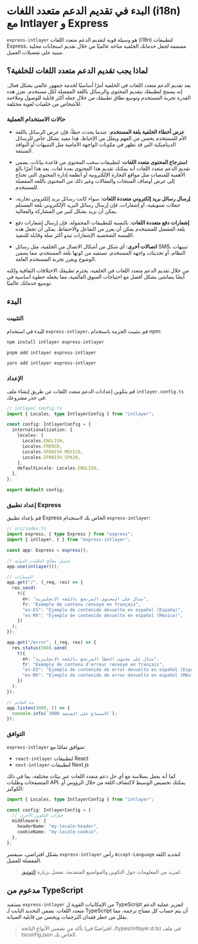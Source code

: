 # البدء في تقديم الدعم متعدد اللغات (i18n) مع Intlayer و Express

`express-intlayer` هو وسيلة قوية لتقديم الدعم متعدد اللغات (i18n) لتطبيقات Express، مصممة لجعل خدماتك الخلفية متاحة عالميًا من خلال تقديم استجابات محلية مبنية على تفضيلات العميل.

## لماذا يجب تقديم الدعم متعدد اللغات للخلفية؟

يعد تقديم الدعم متعدد اللغات في الخلفية أمرًا أساسيًا لخدمة جمهور عالمي بشكل فعال. إنه يسمح لتطبيقك بتقديم المحتوى والرسائل باللغة المفضلة لكل مستخدم. تعزز هذه القدرة تجربة المستخدم وتوسع نطاق تطبيقك من خلال جعله أكثر قابلية للوصول وملاءمة للأشخاص من خلفيات لغوية مختلفة.

### حالات الاستخدام العملية

- **عرض أخطاء الخلفية بلغة المستخدم**: عندما يحدث خطأ، فإن عرض الرسائل باللغة الأم للمستخدم يحسن من الفهم ويقلل من الإحباط. هذا مفيد بشكل خاص للرسائل الديناميكية التي قد تظهر في مكونات الواجهة الأمامية مثل التنبيهات أو النوافذ المنبثقة.

- **استرجاع المحتوى متعدد اللغات**: لتطبيقات سحب المحتوى من قاعدة بيانات، يضمن تقديم الدعم متعدد اللغات أنه يمكنك تقديم هذا المحتوى بعدة لغات. يعد هذا أمرًا بالغ الأهمية للمنصات مثل مواقع التجارة الإلكترونية أو أنظمة إدارة المحتوى التي تحتاج إلى عرض أوصاف المنتجات والمقالات وغير ذلك من المحتوى باللغة المفضلة للمستخدم.

- **إرسال رسائل بريد إلكتروني متعددة اللغات**: سواء كانت رسائل بريد إلكتروني تجارية، حملات تسويقية، أو إشعارات، فإن إرسال رسائل البريد الإلكتروني بلغة المستلم يمكن أن يزيد بشكل كبير من المشاركة والفعالية.

- **إشعارات دفع متعددة اللغات**: بالنسبة للتطبيقات المحمولة، فإن إرسال إشعارات دفع بلغة المفضل للمستخدم يمكن أن يعزز من التفاعل والاحتفاظ. يمكن أن تجعل هذه اللمسة الشخصية الإشعارات تبدو أكثر صلة وقابلة للتنفيذ.

- **اتصالات أخرى**: أي شكل من أشكال الاتصال من الخلفية، مثل رسائل SMS، تنبيهات النظام، أو تحديثات واجهة المستخدم، تستفيد من كونها بلغة المستخدم، مما يضمن الوضوح ويعزز تجربة المستخدم العامة.

من خلال تقديم الدعم متعدد اللغات في الخلفية، يحترم تطبيقك الاختلافات الثقافية ولكنه أيضًا يتماشى بشكل أفضل مع احتياجات السوق العالمية، مما يجعله خطوة أساسية في توسيع خدماتك عالميًا.

## البدء

### التثبيت

للبدء في استخدام `express-intlayer`، قم بتثبيت الحزمة باستخدام npm:

```bash
npm install intlayer express-intlayer
```

```bash
pnpm add intlayer express-intlayer
```

```bash
yarn add intlayer express-intlayer
```

### الإعداد

قم بتكوين إعدادات الدعم متعدد اللغات عن طريق إنشاء ملف `intlayer.config.ts` في جذر مشروعك:

```typescript
// intlayer.config.ts
import { Locales, type IntlayerConfig } from "intlayer";

const config: IntlayerConfig = {
  internationalization: {
    locales: [
      Locales.ENGLISH,
      Locales.FRENCH,
      Locales.SPANISH_MEXICO,
      Locales.SPANISH_SPAIN,
    ],
    defaultLocale: Locales.ENGLISH,
  },
};

export default config;
```

### إعداد تطبيق Express

قم بإعداد تطبيق Express الخاص بك لاستخدام `express-intlayer`:

```typescript
// src/index.ts
import express, { type Express } from "express";
import { intlayer, t } from "express-intlayer";

const app: Express = express();

// تحميل معالج الطلبات الدولية
app.use(intlayer());

// المسارات
app.get("/", (_req, res) => {
  res.send(
    t({
      en: "مثال على المحتوى المرتجع باللغة الإنجليزية",
      fr: "Exemple de contenu renvoyé en français",
      "es-ES": "Ejemplo de contenido devuelto en español (España)",
      "es-MX": "Ejemplo de contenido devuelto en español (México)",
    })
  );
});

app.get("/error", (_req, res) => {
  res.status(500).send(
    t({
      en: "مثال على محتوى الخطأ المرتجع باللغة الإنجليزية",
      fr: "Exemple de contenu d'erreur renvoyé en français",
      "es-ES": "Ejemplo de contenido de error devuelto en español (España)",
      "es-MX": "Ejemplo de contenido de error devuelto en español (México)",
    })
  );
});

// بدء الخادم
app.listen(3000, () => {
  console.info(`الاستماع على المنفذ 3000`);
});
```

### التوافق

`express-intlayer` متوافق تمامًا مع:

- `react-intlayer` لتطبيقات React
- `next-intlayer` لتطبيقات Next.js

كما أنه يعمل بسلاسة مع أي حل دعم متعدد اللغات عبر بيئات مختلفة، بما في ذلك المتصفحات وطلبات API. يمكنك تخصيص الوسيط لاكتشاف اللغة من خلال الرؤوس أو الكوكيز:

```typescript
import { Locales, type IntlayerConfig } from "intlayer";

const config: IntlayerConfig = {
  // خيارات التكوين الأخرى
  middleware: {
    headerName: "my-locale-header",
    cookieName: "my-locale-cookie",
  },
};
```

بشكل افتراضي، سيفسر `express-intlayer` رأس `Accept-Language` لتحديد اللغة المفضلة للعميل.

> لمزيد من المعلومات حول التكوين والمواضيع المتقدمة، تفضل بزيارة [التوثيق](https://github.com/aymericzip/intlayer/blob/main/docs/ar/concept/configuration).

## مدعوم من TypeScript

يستفيد `express-intlayer` من الإمكانيات القوية ل TypeScript لتعزيز عملية الدعم متعدد اللغات. يضمن التحديد الثابت لـ TypeScript أن يتم حساب كل مفتاح ترجمة، مما يقلل من خطر فقدان الترجمات ويحسن من قابلية الصيانة.

> تأكد من تضمين الأنواع الناتجة (افتراضيًا في ./types/intlayer.d.ts) في ملف tsconfig.json الخاص بك.
